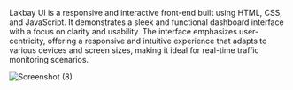 Lakbay UI is a responsive and interactive front-end built using HTML, CSS, and JavaScript. It demonstrates a sleek and functional dashboard interface with a focus on clarity and usability. The interface emphasizes user-centricity, offering a responsive and intuitive experience that adapts to various devices and screen sizes, making it ideal for real-time traffic monitoring scenarios.

![Screenshot (8)](https://github.com/user-attachments/assets/3d87d237-45a8-40f3-889f-320c3f086dad)
